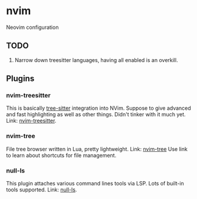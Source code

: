 # nvim
Neovim configuration

## TODO

1. Narrow down treesitter languages, having all enabled is an overkill.

## Plugins

### nvim-treesitter

This is basically [tree-sitter](https://github.com/tree-sitter/tree-sitter) integration into NVim.
Suppose to give advanced and fast highlighting as well as other things. Didn't tinker with it much
yet. Link: [nvim-treesitter](https://github.com/nvim-treesitter/nvim-treesitter).

### nvim-tree

File tree browser written in Lua, pretty lightweight. Link: [nvim-tree](https://github.com/kyazdani42/nvim-tree.lua)
Use link to learn about shortcuts for file management.

### null-ls

This plugin attaches various command lines tools via LSP. Lots of built-in tools supported.
Link: [null-ls]().
